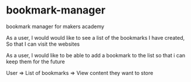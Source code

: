 # bookmark-manager
bookmark manager for makers academy


As a user,
I would would like to see a list of the bookmarks I have created,
So that I can visit the websites

As a user, 
I would like to be able to add a bookmark to the list
so that i can keep them for the future


User => List of bookmarks => View content they want to store

